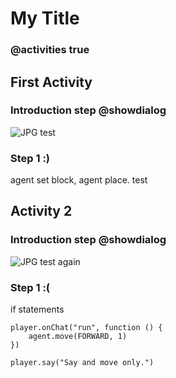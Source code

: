 # My Title

### @activities true

## First Activity

### Introduction step @showdialog

![JPG test](/static/tiny.jpg)

### Step 1 :)

agent set block, agent place. test 

## Activity 2

### Introduction step @showdialog

![JPG test again](/static/tiny.jpg)

### Step 1 :(

if statements

```ghost
player.onChat("run", function () {
    agent.move(FORWARD, 1)
})
```
```template
player.say("Say and move only.")
```
